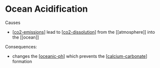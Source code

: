 # Ocean Acidification

Causes
- [[co2-emissions]] lead to [[co2-dissolution]] from the [[atmosphere]] into the [[ocean]]

Consequences:
- changes the [[oceanic-ph]] which prevents the [[calcium-carbonate]] formation


[//begin]: # "Autogenerated link references for markdown compatibility"
[co2-emissions]: co2-emissions.md "CO2 emissions"
[co2-dissolution]: co2-dissolution.md "CO2 dissolution"
[oceanic-ph]: oceanic-ph.md "Oceanic pH"
[calcium-carbonate]: calcium-carbonate.md "Calcium Carbonate"
[//end]: # "Autogenerated link references"
